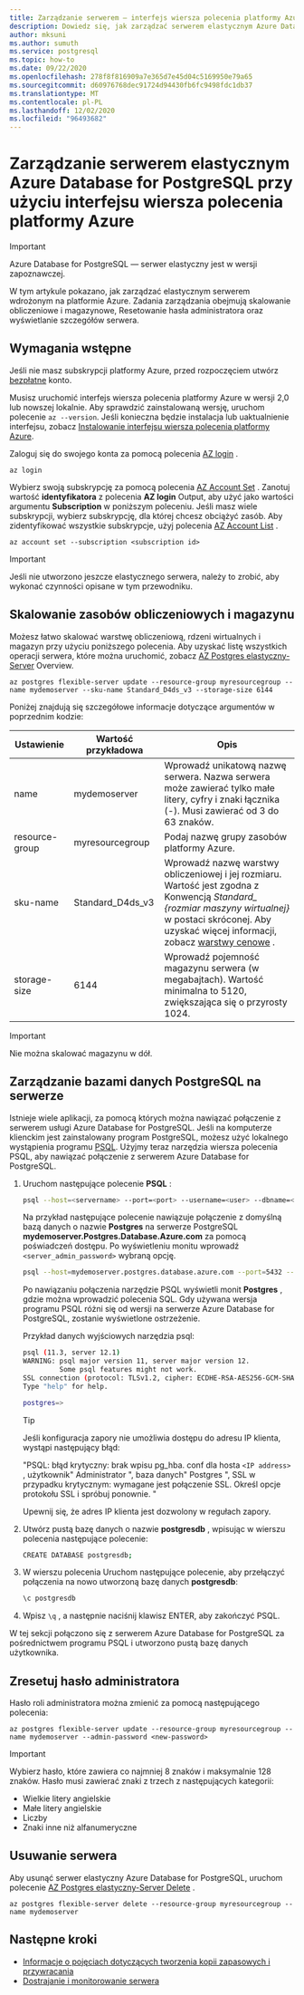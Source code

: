 ```yaml
---
title: Zarządzanie serwerem — interfejs wiersza polecenia platformy Azure — Azure Database for PostgreSQL-elastyczny serwer
description: Dowiedz się, jak zarządzać serwerem elastycznym Azure Database for PostgreSQL z poziomu interfejsu wiersza polecenia platformy Azure.
author: mksuni
ms.author: sumuth
ms.service: postgresql
ms.topic: how-to
ms.date: 09/22/2020
ms.openlocfilehash: 278f8f816909a7e365d7e45d04c5169950e79a65
ms.sourcegitcommit: d60976768dec91724d94430fb6fc9498fdc1db37
ms.translationtype: MT
ms.contentlocale: pl-PL
ms.lasthandoff: 12/02/2020
ms.locfileid: "96493682"
---
```

# <a name="manage-an-azure-database-for-postgresql---flexible-server-by-using-the-azure-cli"></a>Zarządzanie serwerem elastycznym Azure Database for PostgreSQL przy użyciu interfejsu wiersza polecenia platformy Azure

> [!IMPORTANT]
> Azure Database for PostgreSQL — serwer elastyczny jest w wersji zapoznawczej.

W tym artykule pokazano, jak zarządzać elastycznym serwerem wdrożonym na platformie Azure. Zadania zarządzania obejmują skalowanie obliczeniowe i magazynowe, Resetowanie hasła administratora oraz wyświetlanie szczegółów serwera.

## <a name="prerequisites"></a>Wymagania wstępne

Jeśli nie masz subskrypcji platformy Azure, przed rozpoczęciem utwórz [bezpłatne](https://azure.microsoft.com/free/) konto. 

Musisz uruchomić interfejs wiersza polecenia platformy Azure w wersji 2,0 lub nowszej lokalnie. Aby sprawdzić zainstalowaną wersję, uruchom polecenie `az --version`. Jeśli konieczna będzie instalacja lub uaktualnienie interfejsu, zobacz [Instalowanie interfejsu wiersza polecenia platformy Azure](/cli/azure/install-azure-cli).

Zaloguj się do swojego konta za pomocą polecenia [AZ login](/cli/azure/reference-index#az-login) . 

```azurecli-interactive
az login
```

Wybierz swoją subskrypcję za pomocą polecenia [AZ Account Set](/cli/azure/account) . Zanotuj wartość **identyfikatora** z polecenia **AZ login** Output, aby użyć jako wartości argumentu **Subscription** w poniższym poleceniu. Jeśli masz wiele subskrypcji, wybierz subskrypcję, dla której chcesz obciążyć zasób. Aby zidentyfikować wszystkie subskrypcje, użyj polecenia [AZ Account List](/cli/azure/account#az-account-list) .

```azurecli
az account set --subscription <subscription id>
```

> [!Important]
> Jeśli nie utworzono jeszcze elastycznego serwera, należy to zrobić, aby wykonać czynności opisane w tym przewodniku.

## <a name="scale-compute-and-storage"></a>Skalowanie zasobów obliczeniowych i magazynu

Możesz łatwo skalować warstwę obliczeniową, rdzeni wirtualnych i magazyn przy użyciu poniższego polecenia. Aby uzyskać listę wszystkich operacji serwera, które można uruchomić, zobacz [AZ Postgres elastyczny-Server](/cli/azure/postgres/flexible-server) Overview.

```azurecli-interactive
az postgres flexible-server update --resource-group myresourcegroup --name mydemoserver --sku-name Standard_D4ds_v3 --storage-size 6144
```

Poniżej znajdują się szczegółowe informacje dotyczące argumentów w poprzednim kodzie:

**Ustawienie** | **Wartość przykładowa** | **Opis**
---|---|---
name | mydemoserver | Wprowadź unikatową nazwę serwera. Nazwa serwera może zawierać tylko małe litery, cyfry i znaki łącznika (-). Musi zawierać od 3 do 63 znaków.
resource-group | myresourcegroup | Podaj nazwę grupy zasobów platformy Azure.
sku-name|Standard_D4ds_v3|Wprowadź nazwę warstwy obliczeniowej i jej rozmiaru. Wartość jest zgodna z Konwencją *Standard_ {rozmiar maszyny wirtualnej}* w postaci skróconej. Aby uzyskać więcej informacji, zobacz [warstwy cenowe](../concepts-pricing-tiers.md) .
storage-size | 6144 | Wprowadź pojemność magazynu serwera (w megabajtach). Wartość minimalna to 5120, zwiększająca się o przyrosty 1024.

> [!IMPORTANT]
> Nie można skalować magazynu w dół. 

## <a name="manage-postgresql-databases-on-a-server"></a>Zarządzanie bazami danych PostgreSQL na serwerze

Istnieje wiele aplikacji, za pomocą których można nawiązać połączenie z serwerem usługi Azure Database for PostgreSQL. Jeśli na komputerze klienckim jest zainstalowany program PostgreSQL, możesz użyć lokalnego wystąpienia programu [PSQL](https://www.postgresql.org/docs/current/static/app-psql.html). Użyjmy teraz narzędzia wiersza polecenia PSQL, aby nawiązać połączenie z serwerem Azure Database for PostgreSQL.

1. Uruchom następujące polecenie **PSQL** :

   ```bash
   psql --host=<servername> --port=<port> --username=<user> --dbname=<dbname>
   ```

   Na przykład następujące polecenie nawiązuje połączenie z domyślną bazą danych o nazwie **Postgres** na serwerze PostgreSQL **mydemoserver.Postgres.Database.Azure.com** za pomocą poświadczeń dostępu. Po wyświetleniu monitu wprowadź `<server_admin_password>` wybraną opcję.
  
   ```bash
   psql --host=mydemoserver.postgres.database.azure.com --port=5432 --username=myadmin --dbname=postgres
   ```

   Po nawiązaniu połączenia narzędzie PSQL wyświetli monit **Postgres** , gdzie można wprowadzić polecenia SQL. Gdy używana wersja programu PSQL różni się od wersji na serwerze Azure Database for PostgreSQL, zostanie wyświetlone ostrzeżenie.

   Przykład danych wyjściowych narzędzia psql:

   ```bash
   psql (11.3, server 12.1)
   WARNING: psql major version 11, server major version 12.
            Some psql features might not work.
   SSL connection (protocol: TLSv1.2, cipher: ECDHE-RSA-AES256-GCM-SHA384, bits: 256, compression: off)
   Type "help" for help.

   postgres=>
   ```

   > [!TIP]
   > Jeśli konfiguracja zapory nie umożliwia dostępu do adresu IP klienta, wystąpi następujący błąd:
   >
   > "PSQL: błąd krytyczny: brak wpisu pg_hba. conf dla hosta `<IP address>` , użytkownik" Administrator ", baza danych" Postgres ", SSL w przypadku krytycznym: wymagane jest połączenie SSL. Określ opcje protokołu SSL i spróbuj ponownie. "
   >
   > Upewnij się, że adres IP klienta jest dozwolony w regułach zapory.

2. Utwórz pustą bazę danych o nazwie **postgresdb** , wpisując w wierszu polecenia następujące polecenie:

    ```bash
    CREATE DATABASE postgresdb;
    ```

3. W wierszu polecenia Uruchom następujące polecenie, aby przełączyć połączenia na nowo utworzoną bazę danych **postgresdb**:

    ```bash
    \c postgresdb
    ```

4. Wpisz  `\q` , a następnie naciśnij klawisz ENTER, aby zakończyć PSQL.

W tej sekcji połączono się z serwerem Azure Database for PostgreSQL za pośrednictwem programu PSQL i utworzono pustą bazę danych użytkownika.

## <a name="reset-the-admin-password"></a>Zresetuj hasło administratora

Hasło roli administratora można zmienić za pomocą następującego polecenia:

```azurecli-interactive
az postgres flexible-server update --resource-group myresourcegroup --name mydemoserver --admin-password <new-password>
```

> [!IMPORTANT]
> Wybierz hasło, które zawiera co najmniej 8 znaków i maksymalnie 128 znaków. Hasło musi zawierać znaki z trzech z następujących kategorii: 
> - Wielkie litery angielskie
> - Małe litery angielskie
> - Liczby
> - Znaki inne niż alfanumeryczne

## <a name="delete-a-server"></a>Usuwanie serwera

Aby usunąć serwer elastyczny Azure Database for PostgreSQL, uruchom polecenie [AZ Postgres elastyczny-Server Delete](/cli/azure/postgres/flexible-server#az-PostgreSQL-flexible-server-delete) .

```azurecli-interactive
az postgres flexible-server delete --resource-group myresourcegroup --name mydemoserver
```

## <a name="next-steps"></a>Następne kroki

- [Informacje o pojęciach dotyczących tworzenia kopii zapasowych i przywracania](concepts-backup-restore.md)
- [Dostrajanie i monitorowanie serwera](concepts-monitoring.md)